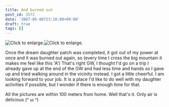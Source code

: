 ```yaml
---
title: And burned out
post_id: 3572
date: '2007-05-06T23:10:00+09:00'
draft: true
tags: []
---
```


![Click to enlarge.](https://danmaq.com/image/mixi/2007/425725839_103_s.jpg)![Click to enlarge.](https://danmaq.com/image/mixi/2007/425725839_254_s.jpg)

Once the dream daughter patch was completed, it got out of my power at once and it was burned out again, so (every time I cross the big mountain it makes me feel like this 'A') That's right GW, I thought I'd go on a trip I already gave up at the end of the GW and had less time and hands so I gave up and tried walking around in the vicinity instead. I got a little cheerful. I am looking forward to your job. It is a place I'd like to do well with my daughter activities if possible, but I wonder if there is enough time for that.

All the pictures are within 100 meters from home. Well that's it. Only air is delicious (^ ω ^)
